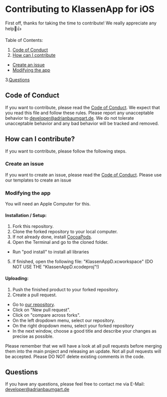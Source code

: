 # Contributing to KlassenApp for iOS

First off, thanks for taking the time to contribute! We really appreciate any help🎉👍

Table of Contents:
1. [Code of Conduct](#code-of-conduct)
2. [How can I contribute](#how-can-i-contribute)
* [Create an issue](#create-an-issue)
* [Modifying the app](#modifying-the-app)

3.[Questions](#questions)

## Code of Conduct

If you want to contribute, please read the [Code of Conduct](https://github.com/AdriBoy21/klassenapp-ios/blob/master/CODE_OF_CONDUCT.md).
We expect that you read this file and follow these rules. Please report any unacceptable behavior to [developer@adrianbaumgart.de](mailto:developer@adrianbaumgart.de).
We do not tolerate unacceptable behavior and any bad behavior will be tracked and removed.

## How can I contribute?

If you want to contribute, please follow the following steps.

### Create an issue

If you want to create an issue, please read the [Code of Conduct](https://github.com/AdriBoy21/klassenapp-ios/blob/master/CODE_OF_CONDUCT.md).
Please use our templates to create an issue

### Modifying the app

You will need an Apple Computer for this.

#### Installation / Setup:
1. Fork this repository.
2. Clone the forked repository to your local computer.
3. If not already done, install [CocoaPods](https://cocoapods.org/).
4. Open the Terminal and go to the cloned folder.
* Run "pod install" to install all libraries
5. If finished, open the following file: "KlassenAppD.xcworkspace" (DO NOT USE THE "KlassenAppD.xcodeproj"!)

#### Uploading:
1. Push the finished product to your forked repository.
2. Create a pull request.
* Go to [our repository](https://github.com/AdriBoy21/klassenapp-ios).
* Click on "New pull request".
* Click on "compare across forks".
* On the left dropdown menu, select our repository.
* On the right dropdown menu, select your forked repository
* In the next window, choose a good title and describe your changes as precise as possible.

Please remember that we will have a look at all pull requests before merging them into the main project and releasing an update.
Not all pull requests will be accepted.
Please DO NOT delete existing comments in the code.

## Questions

If you have any questions, please feel free to contact me via E-Mail: [developer@adrianbaumgart.de](mailto:developer@adrianbaumgart.de)


